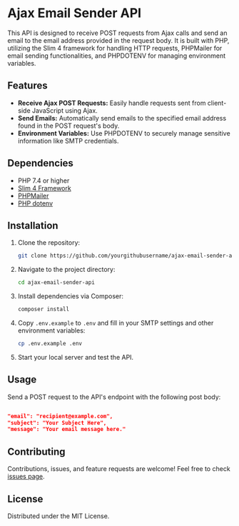 # Ajax Email Sender API

This API is designed to receive POST requests from Ajax calls and send an email to the email address provided in the request body. It is built with PHP, utilizing the Slim 4 framework for handling HTTP requests, PHPMailer for email sending functionalities, and PHPDOTENV for managing environment variables.

## Features

- **Receive Ajax POST Requests:** Easily handle requests sent from client-side JavaScript using Ajax.
- **Send Emails:** Automatically send emails to the specified email address found in the POST request's body.
- **Environment Variables:** Use PHPDOTENV to securely manage sensitive information like SMTP credentials.

## Dependencies

- PHP 7.4 or higher
- [Slim 4 Framework](https://www.slimframework.com/)
- [PHPMailer](https://github.com/PHPMailer/PHPMailer)
- [PHP dotenv](https://github.com/vlucas/phpdotenv)

## Installation

1. Clone the repository:

   ```sh
   git clone https://github.com/yourgithubusername/ajax-email-sender-api.git
   ```

2. Navigate to the project directory:

   ```sh
   cd ajax-email-sender-api
   ```

3. Install dependencies via Composer:

   ```sh
   composer install
   ```

4. Copy `.env.example` to `.env` and fill in your SMTP settings and other environment variables:

   ```sh
   cp .env.example .env
   ```

5. Start your local server and test the API.

## Usage

Send a POST request to the API's endpoint with the following post body:

```json

"email": "recipient@example.com",
"subject": "Your Subject Here",
"message": "Your email message here."

```

## Contributing

Contributions, issues, and feature requests are welcome! Feel free to check [issues page](https://github.com/shingorow/ajax-email-sender-api/issues).

## License

Distributed under the MIT License.
